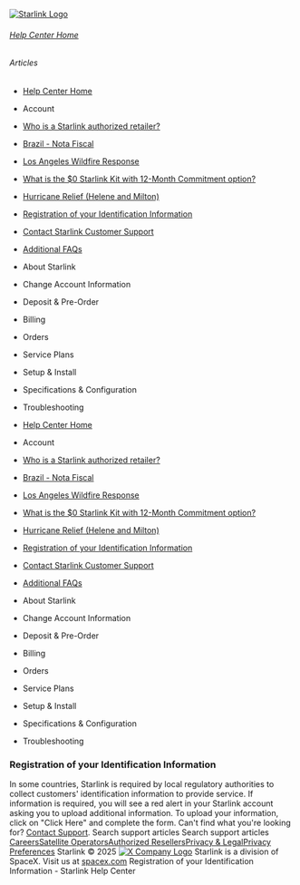 [![Starlink Logo](https://www.starlink.com/_next/image?url=%2Fassets%2Fimages%2Flogo%2Flogo_white.png&w=3840&q=75)](https://www.starlink.com/support/article/<https:/www.starlink.com/>)
###### [Help Center Home](https://www.starlink.com/support/article/</support>)
###### Articles
  * [Help Center Home](https://www.starlink.com/support/article/</support>)
  * Account
  * [Who is a Starlink authorized retailer? ](https://www.starlink.com/support/article/</support/article/8a90222d-7c32-edd7-51f6-f696ece07105>)
  * [Brazil - Nota Fiscal](https://www.starlink.com/support/article/</support/article/0510d2b9-df68-9c24-f749-1e528ae6ca0e>)
  * [Los Angeles Wildfire Response](https://www.starlink.com/support/article/</support/article/6b54f490-bbb4-04ee-4ee7-3750d3d831fc>)
  * [What is the $0 Starlink Kit with 12-Month Commitment option?](https://www.starlink.com/support/article/</support/article/3a6a481b-f039-c82d-fa60-9a41fca1d1cb>)
  * [Hurricane Relief (Helene and Milton)](https://www.starlink.com/support/article/</support/article/58126733-e4d2-db62-b919-9da261a4e096>)
  * [Registration of your Identification Information](https://www.starlink.com/support/article/</support/article/6189953a-dd63-a4dc-611c-ee799fdff348>)
  * [Contact Starlink Customer Support](https://www.starlink.com/support/article/</support/article/bdb63773-e93b-74e8-8e12-2da2fb6d534e>)
  * [Additional FAQs](https://www.starlink.com/support/article/</support/article/1668200d-1ce5-196c-d4bb-a39be9b27dbc>)
  * About Starlink
  * Change Account Information
  * Deposit & Pre-Order
  * Billing
  * Orders
  * Service Plans
  * Setup & Install
  * Specifications & Configuration
  * Troubleshooting


  * [Help Center Home](https://www.starlink.com/support/article/</support>)
  * Account
  * [Who is a Starlink authorized retailer? ](https://www.starlink.com/support/article/</support/article/8a90222d-7c32-edd7-51f6-f696ece07105>)
  * [Brazil - Nota Fiscal](https://www.starlink.com/support/article/</support/article/0510d2b9-df68-9c24-f749-1e528ae6ca0e>)
  * [Los Angeles Wildfire Response](https://www.starlink.com/support/article/</support/article/6b54f490-bbb4-04ee-4ee7-3750d3d831fc>)
  * [What is the $0 Starlink Kit with 12-Month Commitment option?](https://www.starlink.com/support/article/</support/article/3a6a481b-f039-c82d-fa60-9a41fca1d1cb>)
  * [Hurricane Relief (Helene and Milton)](https://www.starlink.com/support/article/</support/article/58126733-e4d2-db62-b919-9da261a4e096>)
  * [Registration of your Identification Information](https://www.starlink.com/support/article/</support/article/6189953a-dd63-a4dc-611c-ee799fdff348>)
  * [Contact Starlink Customer Support](https://www.starlink.com/support/article/</support/article/bdb63773-e93b-74e8-8e12-2da2fb6d534e>)
  * [Additional FAQs](https://www.starlink.com/support/article/</support/article/1668200d-1ce5-196c-d4bb-a39be9b27dbc>)
  * About Starlink
  * Change Account Information
  * Deposit & Pre-Order
  * Billing
  * Orders
  * Service Plans
  * Setup & Install
  * Specifications & Configuration
  * Troubleshooting


### Registration of your Identification Information
In some countries, Starlink is required by local regulatory authorities to collect customers' identification information to provide service. 
If information is required, you will see a red alert in your Starlink account asking you to upload additional information. 
To upload your information, click on "Click Here" and complete the form.
Can't find what you're looking for? [Contact Support](https://www.starlink.com/support/article/</support/tickets?sourceType=web_article_help_center&sourceValue=6189953a-dd63-a4dc-611c-ee799fdff348>).
Search support articles
Search support articles
[Careers](https://www.starlink.com/support/article/<https:/www.spacex.com/careers>)[Satellite Operators](https://www.starlink.com/support/article/<https:/starlink.com/satellite-operators>)[Authorized Resellers](https://www.starlink.com/support/article/<https:/starlink.com/resellers>)[Privacy & Legal](https://www.starlink.com/support/article/<https:/starlink.com/legal>)[Privacy Preferences](https://www.starlink.com/support/article/<>)
Starlink © 2025
[![X Company Logo](https://www.starlink.com/assets/images/icons/x-logo.svg)](https://www.starlink.com/support/article/<https:/twitter.com/Starlink>)
Starlink is a division of SpaceX. Visit us at [spacex.com](https://www.starlink.com/support/article/<https:/www.spacex.com/>)
Registration of your Identification Information - Starlink Help Center
